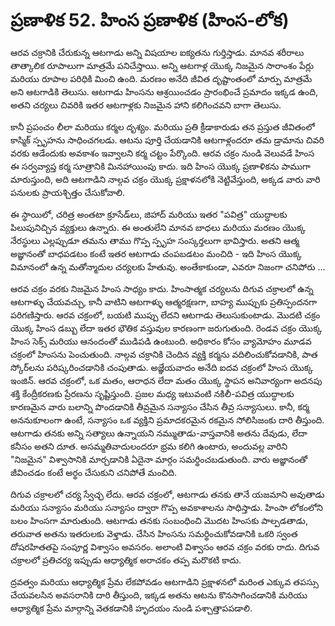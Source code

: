 # ప్రణాళిక 52. హింస ప్రణాళిక (హింస-లోక)

ఆరవ చక్రానికి చేరుకున్న ఆటగాడు అన్ని విషయాల ఐక్యతను గుర్తిస్తాడు. మానవ శరీరాలు తాత్కాలిక రూపాలుగా మాత్రమే పనిచేస్తాయి. అన్ని ఆటగాళ్ల యొక్క నిజమైన సారాంశం పేర్లు మరియు రూపాల పరిధికి మించి ఉంది. మరణం అనేది జీవిత దృష్టాంతంలో మార్పు మాత్రమే అని ఆటగాడికి తెలుసు. ఆటగాడు హింసను ఆశ్రయించడం ప్రారంభించే ప్రమాదం ఇక్కడ ఉంది, అతని చర్యలు చివరికి ఇతర ఆటగాళ్లకు నిజమైన హాని కలిగించవని బాగా తెలుసు.

కానీ ప్రపంచం లీలా మరియు కర్మల దృశ్యం. మరియు ప్రతి క్రీడాకారుడు తన ప్రస్తుత జీవితంలో కాస్మిక్ స్పృహను సాధించగలడు. ఆటను పూర్తి చేయడానికి ఆటగాళ్లందరూ తమ డ్రామాను చివరి వరకు ఆడేందుకు అవకాశం ఇవ్వాలని కర్మ చట్టం పేర్కొంది. ఆరవ చక్రం నుండి వెలువడే హింస ఈ సర్వవ్యాప్త కర్మ సూత్రానికి మినహాయింపు కాదు. ఇది హింస యొక్క ప్రణాళికను పాముగా మారుస్తుంది, అది ఆటగాడిని నాల్గవ చక్రం యొక్క ప్రక్షాళనలోకి నెట్టివేస్తుంది, అక్కడ వారు వారి పనులకు ప్రాయశ్చిత్తం చేసుకోవాలి.

ఈ స్థాయిలో, చరిత్ర అంతటా క్రూసేడ్‌లు, జిహాద్ మరియు ఇతర "పవిత్ర" యుద్ధాలకు పిలుపునిచ్చిన వ్యక్తులు ఉన్నారు. ఈ అంతులేని మానవ బాధలు మరియు మరణం యొక్క నేరస్థులు ఎల్లప్పుడూ తమను తాము గొప్ప స్పృహ సంస్కర్తలుగా భావిస్తారు. అతని ఆత్మ అజ్ఞానంతో బాధపడటం కంటే ఇతర ఆటగాడు చంపబడటం మంచిది - ఇది హింస యొక్క విమానంలో ఉన్న మతోన్మాదుల చర్యలకు హేతువు. అంతేకాకుండా, ఎవరూ నిజంగా చనిపోరు ...

ఆరవ చక్రం వరకు నిజమైన హింస సాధ్యం కాదు. హింసాత్మక చర్యలను దిగువ చక్రాలలో ఉన్న ఆటగాళ్ళు చేయవచ్చు, కానీ వాటిని ఆటగాళ్ళు ఆత్మరక్షణగా, బాహ్య ముప్పుకు ప్రతిస్పందనగా పరిగణిస్తారు. ఆరవ చక్రంలో, బయటి ముప్పు లేదని ఆటగాడు తెలుసుకుంటాడు. మొదటి చక్రం యొక్క హింస డబ్బు లేదా ఇతర భౌతిక వస్తువుల కారణంగా జరుగుతుంది. రెండవ చక్రం యొక్క హింస సెక్స్ మరియు ఆనందంతో ముడిపడి ఉంటుంది. అధికారం కోసం వ్యామోహం మూడవ చక్రంలో హింసను పెంచుతుంది. నాల్గవ చక్రానికి చెందిన వ్యక్తి కర్మను వదిలించుకోవడానికి, పాత స్కోర్‌లను పరిష్కరించడానికి చంపుతాడు. అజ్ఞేయవాదం అనేది ఐదవ చక్రంలో హింస యొక్క ఇంజిన్. ఆరవ చక్రంలో, ఒక మతం, ఆరాధన లేదా మతం యొక్క స్థాపన అనివార్యంగా అదనపు శక్తి కేంద్రీకరణకు ప్రేరణను సృష్టిస్తుంది. ప్రజల మధ్య ఇటువంటి నకిలీ-పవిత్ర యుద్ధాలకు కారణమైన వారు బలాన్ని పొందడానికి తీవ్రమైన సన్యాసం చేసిన తీవ్ర సన్యాసులు. కానీ, కర్మ అననుకూలంగా ఉంటే, సన్యాసం ఒక వ్యక్తిని ప్రమాదకరమైన రకమైన సోలిసిజంకు దారి తీస్తుంది. ఆటగాడు తనకు అన్ని సత్యాలు ఉన్నాయని నమ్ముతాడు-వాస్తవానికి అతను దేవుడు, లేదా కనీసం అతని దూత. అసమ్మతివాదులందరూ భ్రమ కలిగి ఉంటారు, అందువల్ల వారిని "నిజమైన" విశ్వాసానికి మార్చడానికి ఏదైనా మార్గం సమర్థించబడుతుంది. వారు అజ్ఞానంతో జీవించడం కంటే అర్థం చేసుకుని చనిపోతే మంచిది.

దిగువ చక్రాలలో చర్య స్వేచ్ఛ లేదు. ఆరవ చక్రంలో, ఆటగాడు తనకు తానే యజమాని అవుతాడు మరియు సన్యాసం మరియు సన్యాసం ద్వారా గొప్ప అవకాశాలను సాధిస్తాడు. హింసా లోకంలోని బలం హింసగా మారుతుంది. ఆటగాడు తనకు సంబంధించి మొదట హింసకు పాల్పడతాడు, తరువాత అతను ఇతరులకు వెళ్తాడు. చేసిన హింసను సమర్థించుకోవడానికి ఒకరి స్వంత దోషరహితతపై సంపూర్ణ విశ్వాసం అవసరం. అలాంటి విశ్వాసం ఆరవ చక్రం వరకు రాదు. దిగువ చక్రాలలో ప్రతిచర్య ఇప్పుడు ఆధ్యాత్మిక అరాచకం తప్ప మరొకటి కాదు.

ద్రవత్వం మరియు ఆధ్యాత్మిక ప్రేమ లేకపోవడం ఆటగాడిని ప్రక్షాళనలో మరింత ఎక్కువ తపస్సు చేయవలసిన అవసరానికి దారి తీస్తుంది, ఇక్కడ అతను ఆటను కొనసాగించడానికి మరియు ఆధ్యాత్మిక ప్రేమ మార్గాన్ని వెతకడానికి హృదయం నుండి పశ్చాత్తాపపడాలి.
